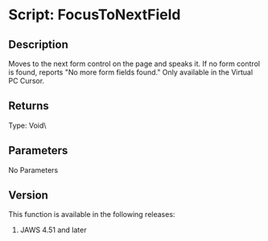 # Script: FocusToNextField

## Description

Moves to the next form control on the page and speaks it. If no form
control is found, reports \"No more form fields found.\" Only available
in the Virtual PC Cursor.

## Returns

Type: Void\

## Parameters

No Parameters

## Version

This function is available in the following releases:

1.  JAWS 4.51 and later

